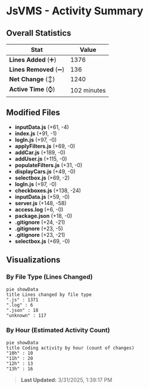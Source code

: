 # JsVMS - Activity Summary 

## Overall Statistics

| Stat                   | Value                                                             |
| ---------------------- | ----------------------------------------------------------------- |
| **Lines Added** (➕)   | 1376                                          |
| **Lines Removed** (➖) | 136                                        |
| **Net Change** (↕)    | 1240                |
| **Active Time** (⌚)   | 102 minutes |


## Modified Files
- **inputData.js** (+61, -4)
- **index.js** (+91, -1)
- **logIn.js** (+97, -0)
- **applyFilters.js** (+69, -0)
- **addCar.js** (+189, -0)
- **addUser.js** (+115, -0)
- **populateFilters.js** (+31, -0)
- **displayCars.js** (+49, -0)
- **selectbox.js** (+69, -2)
- **logIn.js** (+97, -0)
- **checkboxes.js** (+138, -24)
- **inputData.js** (+59, -0)
- **server.js** (+148, -58)
- **access.log** (+6, -0)
- **package.json** (+18, -0)
- **.gitignore** (+24, -21)
- **.gitignore** (+23, -5)
- **.gitignore** (+23, -21)
- **selectbox.js** (+69, -0)

## Visualizations

### By File Type (Lines Changed)

```mermaid
pie showData
title Lines changed by file type
".js" : 1371
".log" : 6
".json" : 18
"unknown" : 117
```

### By Hour (Estimated Activity Count)

```mermaid
pie showData
title Coding activity by hour (count of changes)
"10h" : 10
"11h" : 20
"12h" : 13
"13h" : 16
```


> **Last Updated:** 3/31/2025, 1:39:17 PM